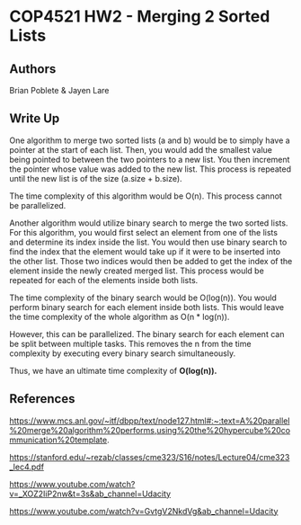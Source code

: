 # COP4521 HW2 - Merging 2 Sorted Lists

## Authors
Brian Poblete & 
Jayen Lare

## Write Up

One algorithm to merge two sorted lists (a and b) would be to simply have a 
pointer at the start of each list. Then, you would add the smallest value being
pointed to between the two pointers to a new list. You then increment the 
pointer whose value was added to the new list. This process is repeated until
the new list is of the size (a.size + b.size).

The time complexity of this algorithm would be O(n). This process cannot be 
parallelized.

Another algorithm would utilize binary search to merge the two sorted lists.
For this algorithm, you would first select an element from one of the lists and
determine its index inside the list. You would then use binary search to find
the index that the element would take up if it were to be inserted into the 
other list. Those two indices would then be added to get the index of the 
element inside the newly created merged list. This process would be repeated 
for each of the elements inside both lists.

The time complexity of the binary search would be O(log(n)). You would perform
binary search for each element inside both lists. This would leave the time
complexity of the whole algorithm as O(n * log(n)).

However, this can be parallelized. The binary search for each element can 
be split between multiple tasks. This removes the n from the time complexity by
executing every binary search simultaneously.

Thus, we have an ultimate time complexity of **O(log(n)).**

## References

https://www.mcs.anl.gov/~itf/dbpp/text/node127.html#:~:text=A%20parallel%20merge%20algorithm%20performs,using%20the%20hypercube%20communication%20template.

https://stanford.edu/~rezab/classes/cme323/S16/notes/Lecture04/cme323_lec4.pdf

https://www.youtube.com/watch?v=_XOZ2IiP2nw&t=3s&ab_channel=Udacity

https://www.youtube.com/watch?v=GvtgV2NkdVg&ab_channel=Udacity


